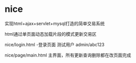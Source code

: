 # nice

实现html+ajax+servlet+mysql打造的简单交易系统

html通过单页面动态加载片段的模式更新交易区

nice/login.html -登录页面 测试用户 admin/abc123

nice/page/main.html 主界面，所有更新查询删除都在改页面完成

